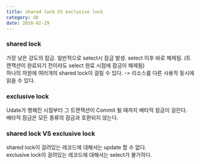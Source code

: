```yaml
---
title: shared lock VS exclusive lock
category: db
date: 2020-02-29
---
```


### shared lock
가장 낮은 강도의 잠금. 일반적으로 select시 잠금 발생. select 이후 바로 해제됨. (트랜잭션이 완료되기 전이라도 select 완료 시점에 잠금이 해제됨)  
하나의 자원에 여러개의 shared lock이 걸릴 수 있다. -> 리소스를 다른 사용작 동시에 읽을 수 있다.  

### exclusive lock
Udate가 행해진 시점부터 그 트랜잭션이 Commit 될 때까지 배타적 잠금이 걸린다.  
배타적 잠금은 모든 종류의 잠금과 호환되지 않는다.  

### shared lock VS exclusive lock
shared lock이 걸려있는 레코드에 대해서는 update 할 수 없다.  
exclusive lock이 걸려있는 레코드에 대해서는 select가 불가하다.
